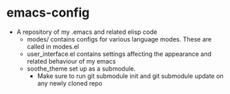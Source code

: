 emacs-config
============

- A repository of my .emacs and related elisp code
  - modes/ contains configs for various language modes. These are called in modes.el
  - user_interface.el contains settings affecting the appearance and related behaviour of my emacs
  - soothe_theme set up as a submodule. 
    - Make sure to run git submodule init and git submodule update on any newly cloned repo

